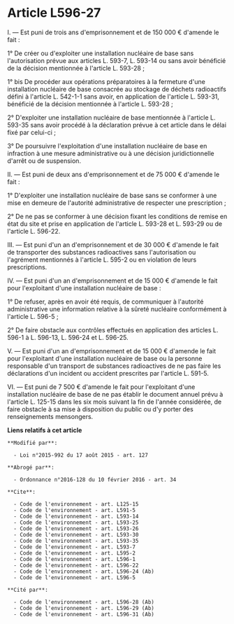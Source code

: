 # Article L596-27

I. ― Est puni de trois ans d'emprisonnement et de 150 000 € d'amende le fait : 

1° De créer ou d'exploiter une installation nucléaire de base sans l'autorisation prévue aux articles L. 593-7,  L. 593-14 ou
sans avoir bénéficié de la décision mentionnée à l'article L. 593-28 ; 

1° bis De procéder aux opérations préparatoires à la fermeture d'une installation nucléaire de base consacrée au stockage de
déchets radioactifs défini à l'article L. 542-1-1 sans avoir, en application de l'article L. 593-31, bénéficié de la décision
mentionnée à l'article L. 593-28 ;

2° D'exploiter une installation nucléaire de base mentionnée à l'article L. 593-35 sans avoir procédé à la déclaration prévue
à cet article dans le délai fixé par celui-ci ; 

3° De poursuivre l'exploitation d'une installation nucléaire de base en infraction à une mesure administrative ou à une
décision juridictionnelle d'arrêt ou de suspension. 

II. ― Est puni de deux ans d'emprisonnement et de 75 000 € d'amende le fait : 

1° D'exploiter une installation nucléaire de base sans se conformer à une mise en demeure de l'autorité administrative de
respecter une prescription ; 

2° De ne pas se conformer à une décision fixant les conditions de remise en état du site et prise en application de
l'article L. 593-28 et L. 593-29 ou de l'article L. 596-22. 

III. ― Est puni d'un an d'emprisonnement et de 30 000 € d'amende le fait de transporter des substances radioactives sans
l'autorisation ou l'agrément mentionnés à l'article L. 595-2 ou en violation de leurs prescriptions. 

IV. ― Est puni d'un an d'emprisonnement et de 15 000 € d'amende le fait pour l'exploitant d'une installation nucléaire de
base : 

1° De refuser, après en avoir été requis, de communiquer à l'autorité administrative une information relative à la sûreté
nucléaire conformément à l'article L. 596-5 ; 

2° De faire obstacle aux contrôles effectués en application des articles L. 596-1 à L. 596-13, L. 596-24 et L. 596-25. 

V. ― Est puni d'un an d'emprisonnement et de 15 000 € d'amende le fait pour l'exploitant d'une installation nucléaire de base
ou la personne responsable d'un transport de substances radioactives de ne pas faire les déclarations d'un incident ou
accident prescrites par l'article L. 591-5. 

VI. ― Est puni de 7 500 € d'amende le fait pour l'exploitant d'une installation nucléaire de base de ne pas établir le
document annuel prévu à l'article L. 125-15 dans les six mois suivant la fin de l'année considérée, de faire obstacle à sa
mise à disposition du public ou d'y porter des renseignements mensongers.

**Liens relatifs à cet article**

	**Modifié par**:

	  - Loi n°2015-992 du 17 août 2015 - art. 127

	**Abrogé par**:

	  - Ordonnance n°2016-128 du 10 février 2016 - art. 34

	**Cite**:

	  - Code de l'environnement - art. L125-15
	  - Code de l'environnement - art. L591-5
	  - Code de l'environnement - art. L593-14
	  - Code de l'environnement - art. L593-25
	  - Code de l'environnement - art. L593-26
	  - Code de l'environnement - art. L593-30
	  - Code de l'environnement - art. L593-35
	  - Code de l'environnement - art. L593-7
	  - Code de l'environnement - art. L595-2
	  - Code de l'environnement - art. L596-1
	  - Code de l'environnement - art. L596-22
	  - Code de l'environnement - art. L596-24 (Ab)
	  - Code de l'environnement - art. L596-5

	**Cité par**:

	  - Code de l'environnement - art. L596-28 (Ab)
	  - Code de l'environnement - art. L596-29 (Ab)
	  - Code de l'environnement - art. L596-31 (Ab)
